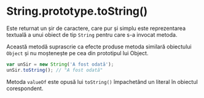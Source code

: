 # String.prototype.toString()

Este returnat un șir de caractere, care pur și simplu este reprezentarea textuală a unui obiect de tip `String` pentru care s-a invocat metoda.

Această metodă suprascrie ca efecte produse metoda similară obiectului `Object` și nu moștenește pe cea din prototipul lui Object.

```javascript
var unSir = new String('A fost odată');
unSir.toString(); // "A fost odată"
```

Metoda `valueOf` este opusă lui `toString()` împachetând un literal în obiectul corespondent.
